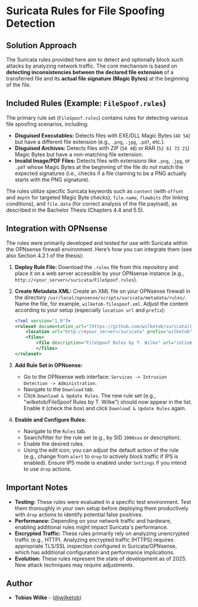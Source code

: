 # Suricata Rules for File Spoofing Detection

## Solution Approach

The Suricata rules provided here aim to detect and optionally block such attacks by analyzing network traffic. The core mechanism is based on **detecting inconsistencies between the declared file extension** of a transferred file and its **actual file signature (Magic Bytes)** at the beginning of the file.

## Included Rules (Example: `FileSpoof.rules`)

The primary rule set (`FileSpoof.rules`) contains rules for detecting various file spoofing scenarios, including:

* **Disguised Executables:** Detects files with EXE/DLL Magic Bytes (`4D 5A`) but have a different file extension (e.g., `.png`, `.jpg`, `.pdf`, etc.).
* **Disguised Archives:** Detects files with ZIP (`50 4B`) or RAR (`52 61 72 21`) Magic Bytes but have a non-matching file extension.
* **Invalid Image/PDF Files:** Detects files with extensions like `.png`, `.jpg`, or `.pdf` whose Magic Bytes at the beginning of the file do *not* match the expected signatures (i.e., checks if a file claiming to be a PNG actually starts with the PNG signature).

The rules utilize specific Suricata keywords such as `content` (with `offset` and `depth` for targeted Magic Byte checks), `file.name`, `flowbits` (for linking conditions), and `file.data` (for correct analysis of the file payload), as described in the Bachelor Thesis (Chapters 4.4 and 5.5).

## Integration with OPNsense

The rules were primarily developed and tested for use with Suricata within the OPNsense firewall environment. Here’s how you can integrate them (see also Section 4.2.1 of the thesis):

1.  **Deploy Rule File:** Download the `.rules` file from this repository and place it on a web server accessible by your OPNsense instance (e.g., `http://<your_server>/suricata/FileSpoof.rules`).
2.  **Create Metadata XML:** Create an XML file on your OPNsense firewall in the directory `/usr/local/opnsense/scripts/suricata/metadata/rules/`. Name the file, for example, `wilketob-filespoof.xml`. Adjust the content according to your setup (especially `location url` and `prefix`):

    ```xml
    <?xml version="1.0"?>
    <ruleset documentation_url="[https://github.com/wilketob/suricata](https://github.com/wilketob/suricata)">
        <location url="http://<your_server>/suricata" prefix="wilketob"/>
        <files>
            <file description="FileSpoof Rules by T. Wilke" url="inline::FileSpoof.rules">FileSpoof.rules</file>
            </files>
    </ruleset>
    ```

3.  **Add Rule Set in OPNsense:**
    * Go to the OPNsense web interface: `Services -> Intrusion Detection -> Administration`.
    * Navigate to the `Download` tab.
    * Click `Download & Update Rules`. The new rule set (e.g., "wilketob/FileSpoof Rules by T. Wilke") should now appear in the list. Enable it (check the box) and click `Download & Update Rules` again.
4.  **Enable and Configure Rules:**
    * Navigate to the `Rules` tab.
    * Search/filter for the rule set (e.g., by SID `1000xxx` or description).
    * Enable the desired rules.
    * Using the edit icon, you can adjust the default action of the rule (e.g., change from `alert` to `drop` to actively block traffic if IPS is enabled). Ensure IPS mode is enabled under `Settings` if you intend to use `drop` actions.

## Important Notes

* **Testing:** These rules were evaluated in a specific test environment. Test them thoroughly in your own setup before deploying them productively with `drop` actions to identify potential false positives.
* **Performance:** Depending on your network traffic and hardware, enabling additional rules might impact Suricata's performance.
* **Encrypted Traffic:** These rules primarily rely on analyzing unencrypted traffic (e.g., HTTP). Analyzing encrypted traffic (HTTPS) requires appropriate TLS/SSL inspection configured in Suricata/OPNsense, which has additional configuration and performance implications.
* **Evolution:** These rules represent the state of development as of 2025. New attack techniques may require adjustments.


## Author

* **Tobias Wilke** - ([@wilketob](https://github.com/wilketob))
